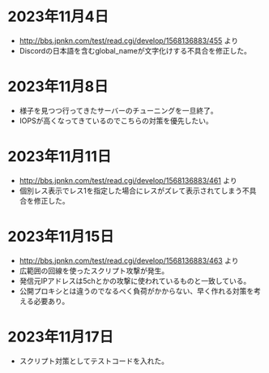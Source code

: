 # 2023年11月4日

- http://bbs.jpnkn.com/test/read.cgi/develop/1568136883/455 より
- Discordの日本語を含むglobal_nameが文字化けする不具合を修正した。

# 2023年11月8日

- 様子を見つつ行ってきたサーバーのチューニングを一旦終了。
- IOPSが高くなってきているのでこちらの対策を優先したい。

# 2023年11月11日

- http://bbs.jpnkn.com/test/read.cgi/develop/1568136883/461 より
- 個別レス表示でレス1を指定した場合にレスがズレて表示されてしまう不具合を修正した。

# 2023年11月15日

- http://bbs.jpnkn.com/test/read.cgi/develop/1568136883/463 より
- 広範囲の回線を使ったスクリプト攻撃が発生。
- 発信元IPアドレスは5chとかの攻撃に使われているものと一致している。
- 公開プロキシとは違うのでなるべく負荷がかからない、早く作れる対策を考える必要あり。

# 2023年11月17日

- スクリプト対策としてテストコードを入れた。
